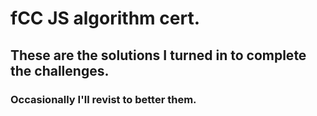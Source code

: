 # fCC JS algorithm cert.
## These are the solutions I turned in to complete the challenges.
### Occasionally I'll revist to better them.
